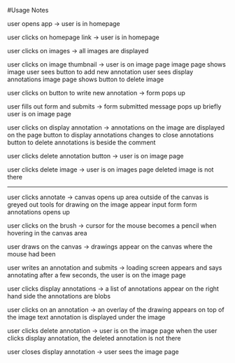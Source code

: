 #Usage Notes

user opens app ->
user is in homepage

user clicks on homepage link ->
user is in homepage

user clicks on images ->
all images are displayed

user clicks on image thumbnail ->
user is on image page
image page shows image
user sees button to add new annotation
user sees display annotations
image page shows button to delete image

user clicks on button to write new annotation ->
form pops up

user fills out form and submits ->
form submitted message pops up briefly
user is on image page

user clicks on display annotation ->
annotations on the image are displayed on the page
button to display annotations changes to close annotations
button to delete annotations is beside the comment

user clicks delete annotation button ->
user is on image page

user clicks delete image ->
user is on images page
deleted image is not there

----------------------------------------------------------------------------------------------------
user clicks annotate ->
canvas opens up
area outside of the canvas is greyed out
tools for drawing on the image appear
input form form annotations opens up

user clicks on the brush ->
cursor for the mouse becomes a pencil when hovering in the canvas area

user draws on the canvas ->
drawings appear on the canvas where the mouse had been

user writes an annotation and submits ->
loading screen appears and says annotating
after a few seconds, the user is on the image page

user clicks display annotations ->
a list of annotations appear on the right hand side
the annotations are blobs

user clicks on an annotation ->
an overlay of the drawing appears on top of the image
text annotation is displayed under the image

user clicks delete annotation ->
user is on the image page
when the user clicks display annotation, the deleted annotation is not there

user closes display annotation ->
user sees the image page

